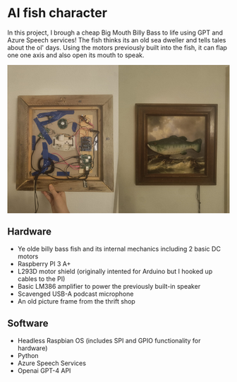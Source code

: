 # AI fish character
In this project, I brough a cheap Big Mouth Billy Bass to life using GPT and Azure Speech services! The fish thinks its an old sea dweller and tells tales about the ol' days. Using the motors previously built into the fish, it can flap one one axis and also open its mouth to speak.

<p style="display: flex;">
  <img src="assets/fish_front.jpeg" width="50%" />
  <img src="assets/fish_back.jpeg" width="50%" /> 
</p>


## Hardware
* Ye olde billy bass fish and its internal mechanics including 2 basic DC motors
* Raspberry PI 3 A+
* L293D motor shield (originally intented for Arduino but I hooked up cables to the PI)
* Basic LM386 amplifier to power the previously built-in speaker
* Scavenged USB-A podcast microphone
* An old picture frame from the thrift shop

## Software
* Headless Raspbian OS (includes SPI and GPIO functionality for hardware)
* Python
* Azure Speech Services
* Openai GPT-4 API


